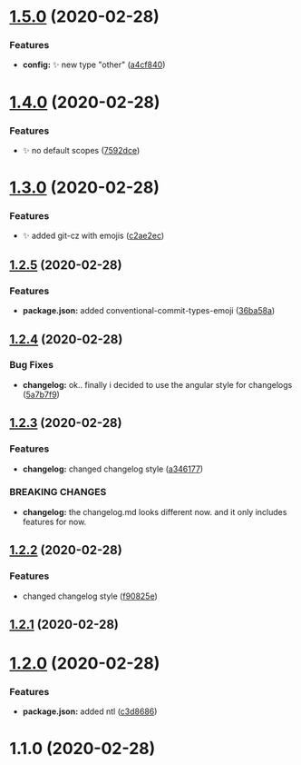 # [1.5.0](https://github.com/DerZyklop/dotfiles/compare/v1.4.0...v1.5.0) (2020-02-28)


### Features

* **config:** ✨ new type "other" ([a4cf840](https://github.com/DerZyklop/dotfiles/commit/a4cf8406c3398d6cf62a55624fd7a7197a2778f6))



# [1.4.0](https://github.com/DerZyklop/dotfiles/compare/v1.3.0...v1.4.0) (2020-02-28)


### Features

* ✨ no default scopes ([7592dce](https://github.com/DerZyklop/dotfiles/commit/7592dce045cfacef8656472a9cd3e078be316442))



# [1.3.0](https://github.com/DerZyklop/dotfiles/compare/v1.2.5...v1.3.0) (2020-02-28)


### Features

* ✨ added git-cz with emojis ([c2ae2ec](https://github.com/DerZyklop/dotfiles/commit/c2ae2ecec07f5c649fd3c4a1f224c09ca50b13d1))



## [1.2.5](https://github.com/DerZyklop/dotfiles/compare/v1.2.4...v1.2.5) (2020-02-28)


### Features

* **package.json:** added conventional-commit-types-emoji ([36ba58a](https://github.com/DerZyklop/dotfiles/commit/36ba58ab81a645120868fe5b3038701a328740a9))



## [1.2.4](https://github.com/DerZyklop/dotfiles/compare/v1.2.3...v1.2.4) (2020-02-28)


### Bug Fixes

* **changelog:** ok.. finally i decided to use the angular style for changelogs ([5a7b7f9](https://github.com/DerZyklop/dotfiles/commit/5a7b7f90dec54952be3cf6eadb06be8fa8d6a18a))



## [1.2.3](https://github.com/DerZyklop/dotfiles/compare/v1.2.2...v1.2.3) (2020-02-28)


### Features

* **changelog:** changed changelog style ([a346177](https://github.com/DerZyklop/dotfiles/commit/a346177e051718aedc7b923cb278e445afc81df5))


### BREAKING CHANGES

* **changelog:** the changelog.md looks different now. and it only includes features for now.



## [1.2.2](https://github.com/DerZyklop/dotfiles/compare/v1.2.1...v1.2.2) (2020-02-28)


### Features

* changed changelog style ([f90825e](https://github.com/DerZyklop/dotfiles/commit/f90825e8ba098e419dd8b52710a4e835aa71b295))



## [1.2.1](https://github.com/DerZyklop/dotfiles/compare/v1.2.0...v1.2.1) (2020-02-28)



# [1.2.0](https://github.com/DerZyklop/dotfiles/compare/v1.1.0...v1.2.0) (2020-02-28)


### Features

* **package.json:** added ntl ([c3d8686](https://github.com/DerZyklop/dotfiles/commit/c3d868606f9374e023b2abb3364ed38fd9d8ee0f))



# 1.1.0 (2020-02-28)



